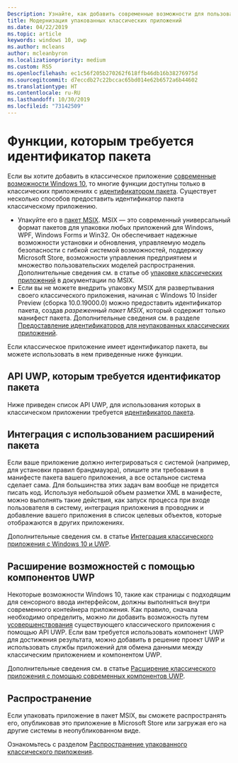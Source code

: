 ```yaml
---
Description: Узнайте, как добавить современные возможности для пользователей Windows 10 в классическое приложение, упакованное в пакет приложения Windows.
title: Модернизация упакованных классических приложений
ms.date: 04/22/2019
ms.topic: article
keywords: windows 10, uwp
ms.author: mcleans
author: mcleanbyron
ms.localizationpriority: medium
ms.custom: RS5
ms.openlocfilehash: ec1c56f205b270262f618ffb46db16b38276975d
ms.sourcegitcommit: d7eccdb27c22bccac65bd014e62b6572a6b44602
ms.translationtype: HT
ms.contentlocale: ru-RU
ms.lasthandoff: 10/30/2019
ms.locfileid: "73142509"
---
```

# <a name="features-that-require-package-identity"></a>Функции, которым требуется идентификатор пакета

Если вы хотите добавить в классическое приложение [современные возможности Windows 10](index.md), то многие функции доступны только в классических приложениях с [идентификатором пакета](https://docs.microsoft.com/uwp/schemas/appxpackage/uapmanifestschema/element-identity). Существует несколько способов предоставить идентификатор пакета классическому приложению.

* Упакуйте его в [пакет MSIX](/windows/msix/desktop/desktop-to-uwp-root). MSIX — это современный универсальный формат пакетов для упаковки любых приложений для Windows, WPF, Windows Forms и Win32. Он обеспечивает надежные возможности установки и обновления, управляемую модель безопасности с гибкой системой возможностей, поддержку Microsoft Store, возможности управления предприятием и множество пользовательских моделей распространения. Дополнительные сведения см. в статье об [упаковке классических приложений](https://docs.microsoft.com/windows/msix/desktop/desktop-to-uwp-root) в документации по MSIX.
* Если вы не можете внедрить упаковку MSIX для развертывания своего классического приложения, начиная с Windows 10 Insider Preview (сборка 10.0.19000.0) можно предоставить идентификатор пакета, создав *разреженный пакет MSIX*, который содержит только манифест пакета. Дополнительные сведения см. в разделе [Предоставление идентификаторов для неупакованных классических приложений](grant-identity-to-nonpackaged-apps.md).

Если классическое приложение имеет идентификатор пакета, вы можете использовать в нем приведенные ниже функции.

## <a name="use-uwp-apis-that-require-package-identity"></a>API UWP, которым требуется идентификатор пакета

Ниже приведен список API UWP, для использования которых в классическом приложении требуется [идентификатор пакета](desktop-to-uwp-supported-api.md#list-of-apis).

## <a name="integrate-with-package-extensions"></a>Интеграция с использованием расширений пакета

Если ваше приложение должно интегрироваться с системой (например, для установки правил брандмауэра), опишите эти требования в манифесте пакета вашего приложения, а все остальное система сделает сама. Для большинства этих задач вам вообще не придется писать код. Используя небольшой объем разметки XML в манифесте, можно выполнять такие действия, как запуск процесса при входе пользователя в систему, интеграция приложения в проводник и добавление вашего приложения в список целевых объектов, которые отображаются в других приложениях.

Дополнительные сведения см. в статье [Интеграция классического приложения с Windows 10 и UWP](desktop-to-uwp-extensions.md).

## <a name="extend-with-uwp-components"></a>Расширение возможностей с помощью компонентов UWP

Некоторые возможности Windows 10, такие как страницы с подходящим для сенсорного ввода интерфейсом, должны выполняться внутри современного контейнера приложения. Как правило, сначала необходимо определить, можно ли добавить возможность путем [усовершенствования](desktop-to-uwp-enhance.md) существующего классического приложения с помощью API UWP. Если вам требуется использовать компонент UWP для достижения результата, можно добавить в решение проект UWP и использовать службы приложений для обмена данными между классическим приложением и компонентом UWP.

Дополнительные сведения см. в статье [Расширение классического приложения с помощью современных компонентов UWP](desktop-to-uwp-extend.md).

## <a name="distribute"></a>Распространение

Если упаковать приложение в пакет MSIX, вы сможете распространять его, опубликовав это приложение в Microsoft Store или загружая его на другие системы в неопубликованном виде.

Ознакомьтесь с разделом [Распространение упакованного классического приложения](desktop-to-uwp-distribute.md).
